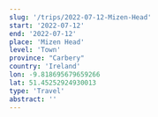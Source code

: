 ```yaml
---
slug: '/trips/2022-07-12-Mizen-Head'
start: '2022-07-12'
end: '2022-07-12'
place: 'Mizen Head'
level: 'Town'
province: "Carbery"
country: 'Ireland'
lon: -9.818695679659266
lat: 51.45252924930013
type: 'Travel'
abstract: ''
---
```


